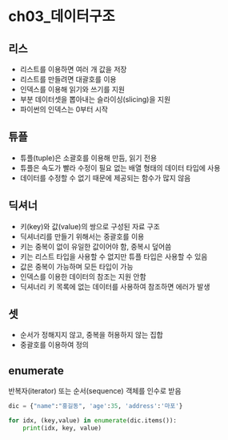 # ch03\_데이터구조

## 리스

* 리스트를 이용하면 여러 개 값을 저장 
* 리스트를 만들려면 대괄호를 이용
* 인덱스를 이용해 읽기와 쓰기를 지원
* 부분 데이터셋을 뽑아내는 슬라이싱\(slicing\)을 지원
* 파이썬의 인덱스는 0부터 시작

## 튜플

* 튜플\(tuple\)은 소괄호를 이용해 만듬, 읽기 전용
* 튜플은 속도가 빨라 수정이 필요 없는 배열 형태의 데이터 타입에 사용
* 데이터를 수정할 수 없기 때문에 제공되는 함수가 많지 않음

## 딕셔너

* 키\(key\)와 값\(value\)의 쌍으로 구성된 자료 구조
* 딕셔너리를 만들기 위해서는 중괄호를 이용
* 키는  중복이 없이 유일한 값이어야 함, 중복시 덮어씀
* 키는 리스트 타입을 사용할 수 없지만 튜플 타입은 사용할 수 있음
* 값은 중복이 가능하며 모든 타입이 가능
* 인덱스를 이용한 데이터의 참조는 지원 안함
* 딕셔너리 키 목록에 없는 데이터를 사용하여 참조하면 에러가 발생

## 셋

* 순서가 정해지지 않고, 중복을 허용하지 않는 집합 
* 중괄호를 이용하여 정의

## enumerate

반복자\(iterator\) 또는 순서\(sequence\) 객체를 인수로 받음

```python
dic = {"name":"홍길동", 'age':35, 'address':'마포'}

for idx, (key,value) in enumerate(dic.items()):
    print(idx, key, value)
```




